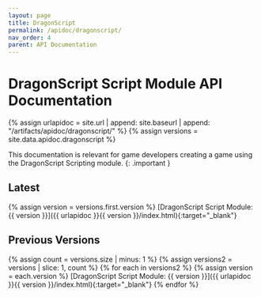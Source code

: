 ```yaml
---
layout: page
title: DragonScript
permalink: /apidoc/dragonscript/
nav_order: 4
parent: API Documentation
---
```


# DragonScript Script Module API Documentation

{% assign urlapidoc = site.url | append: site.baseurl | append: "/artifacts/apidoc/dragonscript/" %}
{% assign versions = site.data.apidoc.dragonscript %}

This documentation is relevant for game developers creating a game using the DragonScript Scripting module.
{: .important }

## Latest
{% assign version = versions.first.version %}
[DragonScript Script Module: {{ version }}]({{ urlapidoc }}{{ version }}/index.html){:target="_blank"}

## Previous Versions
{% assign count = versions.size | minus: 1 %}
{% assign versions2 = versions | slice: 1, count %}
{% for each in versions2 %}
  {% assign version = each.version %}
  [DragonScript Script Module: {{ version }}]({{ urlapidoc }}{{ version }}/index.html){:target="_blank"}
{% endfor %}
